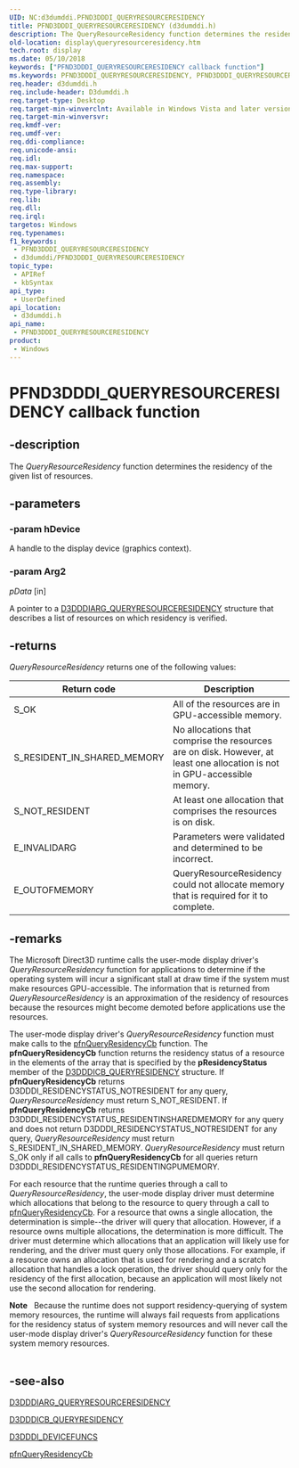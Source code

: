 ```yaml
---
UID: NC:d3dumddi.PFND3DDDI_QUERYRESOURCERESIDENCY
title: PFND3DDDI_QUERYRESOURCERESIDENCY (d3dumddi.h)
description: The QueryResourceResidency function determines the residency of the given list of resources.
old-location: display\queryresourceresidency.htm
tech.root: display
ms.date: 05/10/2018
keywords: ["PFND3DDDI_QUERYRESOURCERESIDENCY callback function"]
ms.keywords: PFND3DDDI_QUERYRESOURCERESIDENCY, PFND3DDDI_QUERYRESOURCERESIDENCY callback, QueryResourceResidency, QueryResourceResidency callback function [Display Devices], UserModeDisplayDriver_Functions_2d646d44-dbbb-471d-9337-2cdf8c9a4245.xml, d3dumddi/QueryResourceResidency, display.queryresourceresidency
req.header: d3dumddi.h
req.include-header: D3dumddi.h
req.target-type: Desktop
req.target-min-winverclnt: Available in Windows Vista and later versions of the Windows operating systems.
req.target-min-winversvr: 
req.kmdf-ver: 
req.umdf-ver: 
req.ddi-compliance: 
req.unicode-ansi: 
req.idl: 
req.max-support: 
req.namespace: 
req.assembly: 
req.type-library: 
req.lib: 
req.dll: 
req.irql: 
targetos: Windows
req.typenames: 
f1_keywords:
 - PFND3DDDI_QUERYRESOURCERESIDENCY
 - d3dumddi/PFND3DDDI_QUERYRESOURCERESIDENCY
topic_type:
 - APIRef
 - kbSyntax
api_type:
 - UserDefined
api_location:
 - d3dumddi.h
api_name:
 - PFND3DDDI_QUERYRESOURCERESIDENCY
product:
 - Windows
---
```


# PFND3DDDI_QUERYRESOURCERESIDENCY callback function


## -description

The <i>QueryResourceResidency</i> function determines the residency of the given list of resources.

## -parameters

### -param hDevice

A handle to the display device (graphics context).

### -param Arg2

*pData* [in]

A pointer to a <a href="/windows-hardware/drivers/ddi/d3dumddi/ns-d3dumddi-_d3dddiarg_queryresourceresidency">D3DDDIARG_QUERYRESOURCERESIDENCY</a> structure that describes a list of resources on which residency is verified.

## -returns

<i>QueryResourceResidency</i> returns one of the following values:

|Return code|Description|
|--- |--- |
|S_OK|All of the resources are in GPU-accessible memory.|
|S_RESIDENT_IN_SHARED_MEMORY|No allocations that comprise the resources are on disk. However, at least one allocation is not in GPU-accessible memory.|
|S_NOT_RESIDENT|At least one allocation that comprises the resources is on disk.|
|E_INVALIDARG|Parameters were validated and determined to be incorrect.|
|E_OUTOFMEMORY|QueryResourceResidency could not allocate memory that is required for it to complete.|

## -remarks

The Microsoft Direct3D runtime calls the user-mode display driver's <i>QueryResourceResidency</i> function for applications to determine if the operating system will incur a significant stall at draw time if the system must make resources GPU-accessible. The information that is returned from <i>QueryResourceResidency</i> is an approximation of the residency of resources because the resources might become demoted before applications use the resources.

The user-mode display driver's <i>QueryResourceResidency</i> function must make calls to the <a href="/windows-hardware/drivers/ddi/d3dumddi/nc-d3dumddi-pfnd3dddi_queryresidencycb">pfnQueryResidencyCb</a> function. The <b>pfnQueryResidencyCb</b> function returns the residency status of a resource in the elements of the array that is specified by the <b>pResidencyStatus</b> member of the <a href="/windows-hardware/drivers/ddi/d3dumddi/ns-d3dumddi-_d3dddicb_queryresidency">D3DDDICB_QUERYRESIDENCY</a> structure. If <b>pfnQueryResidencyCb</b> returns D3DDDI_RESIDENCYSTATUS_NOTRESIDENT for any query, <i>QueryResourceResidency</i> must return S_NOT_RESIDENT. If <b>pfnQueryResidencyCb</b> returns D3DDDI_RESIDENCYSTATUS_RESIDENTINSHAREDMEMORY for any query and does not return D3DDDI_RESIDENCYSTATUS_NOTRESIDENT for any query, <i>QueryResourceResidency</i> must return S_RESIDENT_IN_SHARED_MEMORY. <i>QueryResourceResidency</i> must return S_OK only if all calls to <b>pfnQueryResidencyCb</b> for all queries return D3DDDI_RESIDENCYSTATUS_RESIDENTINGPUMEMORY.

For each resource that the runtime queries through a call to <i>QueryResourceResidency</i>, the user-mode display driver must determine which allocations that belong to the resource to query through a call to <a href="/windows-hardware/drivers/ddi/d3dumddi/nc-d3dumddi-pfnd3dddi_queryresidencycb">pfnQueryResidencyCb</a>. For a resource that owns a single allocation, the determination is simple--the driver will query that allocation. However, if a resource owns multiple allocations, the determination is more difficult. The driver must determine which allocations that an application will likely use for rendering, and the driver must query only those allocations. For example, if a resource owns an allocation that is used for rendering and a scratch allocation that handles a lock operation, the driver should query only for the residency of the first allocation, because an application will most likely not use the second allocation for rendering.

<div class="alert"><b>Note</b>    Because the runtime does not support residency-querying of system memory resources, the runtime will always fail requests from applications for the residency status of system memory resources and will never call the user-mode display driver's <i>QueryResourceResidency</i> function for these system memory resources.</div>
<div> </div>

## -see-also

<a href="/windows-hardware/drivers/ddi/d3dumddi/ns-d3dumddi-_d3dddiarg_queryresourceresidency">D3DDDIARG_QUERYRESOURCERESIDENCY</a>



<a href="/windows-hardware/drivers/ddi/d3dumddi/ns-d3dumddi-_d3dddicb_queryresidency">D3DDDICB_QUERYRESIDENCY</a>



<a href="/windows-hardware/drivers/ddi/d3dumddi/ns-d3dumddi-_d3dddi_devicefuncs">D3DDDI_DEVICEFUNCS</a>



<a href="/windows-hardware/drivers/ddi/d3dumddi/nc-d3dumddi-pfnd3dddi_queryresidencycb">pfnQueryResidencyCb</a>

